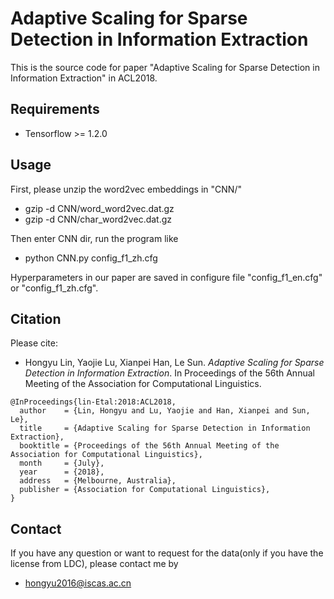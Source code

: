 # Adaptive Scaling for Sparse Detection in Information Extraction

This is the source code for paper "Adaptive Scaling for Sparse Detection in Information Extraction" in ACL2018.

## Requirements

* Tensorflow >= 1.2.0

## Usage
First, please unzip the word2vec embeddings in "CNN/"

* gzip -d CNN/word_word2vec.dat.gz
* gzip -d CNN/char_word2vec.dat.gz

Then enter CNN dir, run the program like

* python CNN.py config_f1_zh.cfg

Hyperparameters in our paper are saved in configure file "config_f1_en.cfg" or "config_f1_zh.cfg".

## Citation
Please cite:
* Hongyu Lin, Yaojie Lu, Xianpei Han, Le Sun. *Adaptive Scaling for Sparse Detection in Information Extraction*. In Proceedings of the 56th Annual Meeting of the Association for Computational Linguistics.

```
@InProceedings{lin-Etal:2018:ACL2018,
  author    = {Lin, Hongyu and Lu, Yaojie and Han, Xianpei and Sun, Le},
  title     = {Adaptive Scaling for Sparse Detection in Information Extraction},
  booktitle = {Proceedings of the 56th Annual Meeting of the Association for Computational Linguistics},
  month     = {July},
  year      = {2018},
  address   = {Melbourne, Australia},
  publisher = {Association for Computational Linguistics},
}
```

## Contact
If you have any question or want to request for the data(only if you have the license from LDC), please contact me by
* hongyu2016@iscas.ac.cn
